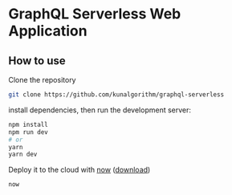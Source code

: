 # GraphQL Serverless Web Application 

## How to use


Clone the repository

```bash
git clone https://github.com/kunalgorithm/graphql-serverless
```


install dependencies, then run the development server:

```bash
npm install
npm run dev
# or
yarn
yarn dev
```

Deploy it to the cloud with [now](https://zeit.co/now) ([download](https://zeit.co/download))

```bash
now
```

